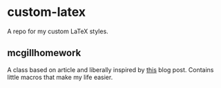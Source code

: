 # custom-latex

A repo for my custom LaTeX styles.

## mcgillhomework

A class based on article and liberally inspired by [this](http://joshldavis.com/2014/02/12/doing-your-homework-in-latex/) blog post. Contains little macros that make my life easier.